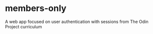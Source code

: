 # members-only
A web app focused on user authentication with sessions from The Odin Project curriculum
